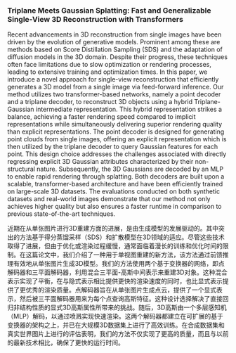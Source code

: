 ### Triplane Meets Gaussian Splatting: Fast and Generalizable Single-View 3D Reconstruction with Transformers

Recent advancements in 3D reconstruction from single images have been driven by the evolution of generative models. Prominent among these are methods based on Score Distillation Sampling (SDS) and the adaptation of diffusion models in the 3D domain. Despite their progress, these techniques often face limitations due to slow optimization or rendering processes, leading to extensive training and optimization times. In this paper, we introduce a novel approach for single-view reconstruction that efficiently generates a 3D model from a single image via feed-forward inference. Our method utilizes two transformer-based networks, namely a point decoder and a triplane decoder, to reconstruct 3D objects using a hybrid Triplane-Gaussian intermediate representation. This hybrid representation strikes a balance, achieving a faster rendering speed compared to implicit representations while simultaneously delivering superior rendering quality than explicit representations. The point decoder is designed for generating point clouds from single images, offering an explicit representation which is then utilized by the triplane decoder to query Gaussian features for each point. This design choice addresses the challenges associated with directly regressing explicit 3D Gaussian attributes characterized by their non-structural nature. Subsequently, the 3D Gaussians are decoded by an MLP to enable rapid rendering through splatting. Both decoders are built upon a scalable, transformer-based architecture and have been efficiently trained on large-scale 3D datasets. The evaluations conducted on both synthetic datasets and real-world images demonstrate that our method not only achieves higher quality but also ensures a faster runtime in comparison to previous state-of-the-art techniques.

近期在从单张图片进行3D重建方面的进展，是由生成模型的发展驱动的。其中突出的方法基于得分蒸馏采样（SDS）和扩散模型在3D领域的适应。尽管这些技术取得了进展，但由于优化或渲染过程缓慢，通常面临着漫长的训练和优化时间的限制。在这篇论文中，我们介绍了一种用于单视图重建的新方法，该方法通过前馈推理有效地从单张图片生成3D模型。我们的方法使用两个基于变换器的网络，即点解码器和三平面解码器，利用混合三平面-高斯中间表示来重建3D对象。这种混合表示实现了平衡，在与隐式表示相比提供更快的渲染速度的同时，也比显式表示提供了更优秀的渲染质量。点解码器旨在从单张图片生成点云，提供了一个显式表示，然后被三平面解码器用来为每个点查询高斯特征。这种设计选择解决了直接回归非结构性质的显式3D高斯属性所带来的挑战。随后，3D高斯由一个多层感知机（MLP）解码，以通过喷溅实现快速渲染。这两个解码器都建立在可扩展的基于变换器的架构之上，并已在大规模3D数据集上进行了高效训练。在合成数据集和真实世界图片上进行的评估表明，我们的方法不仅实现了更高的质量，而且与以前的最新技术相比，确保了更快的运行时间。
